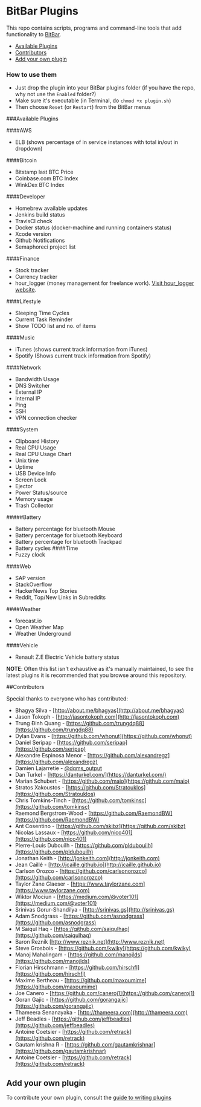 # BitBar Plugins

This repo contains scripts, programs and command-line tools that add functionality to [BitBar](https://github.com/matryer/bitbar#get-started).

* [Available Plugins](https://github.com/matryer/bitbar-plugins#available-plugins)
* [Contributors](https://github.com/matryer/bitbar-plugins#contributors)
* [Add your own plugin](https://github.com/matryer/bitbar-plugins#add-your-own-plugin)

### How to use them

  * Just drop the plugin into your BitBar plugins folder (if you have the repo, why not use the `Enabled` folder?)
  * Make sure it's executable (in Terminal, do `chmod +x plugin.sh`)
  * Then choose `Reset` (or `Restart`) from the BitBar menus

###Available Plugins

####AWS
- ELB (shows percentage of in service instances with total in/out in dropdown)

####Bitcoin
- Bitstamp last BTC Price
- Coinbase.com BTC Index
- WinkDex BTC Index

####Developer
- Homebrew available updates
- Jenkins build status
- TravisCI check
- Docker status (docker-machine and running containers status)
- Xcode version
- Github Notifications
- Semaphoreci project list

####Finance
- Stock tracker
- Currency tracker
- hour_logger (money management for freelance work). [Visit hour_logger website](https://github.com/udeyrishi/hour_logger).

####Lifestyle
- Sleeping Time Cycles
- Current Task Reminder
- Show TODO list and no. of items

####Music
- iTunes (shows current track information from iTunes)
- Spotify (Shows current track information from Spotify)

####Network
- Bandwidth Usage
- DNS Switcher
- External IP
- Internal IP
- Ping
- SSH
- VPN connection checker

####System
- Clipboard History
- Real CPU Usage
- Real CPU Usage Chart
- Unix time
- Uptime
- USB Device Info
- Screen Lock
- Ejector
- Power Status/source
- Memory usage
- Trash Collector

#####Battery
- Battery percentage for bluetooth Mouse
- Battery percentage for bluetooth Keyboard
- Battery percentage for bluetooth Trackpad
- Battery cycles
####Time
- Fuzzy clock

####Web
- SAP version
- StackOverflow
- HackerNews Top Stories
- Reddit, Top/New Links in Subreddits

####Weather
- forecast.io
- Open Weather Map
- Weather Underground

####Vehicle
- Renault Z.E Electric Vehicle battery status

**NOTE**: Often this list isn't exhaustive as it's manually maintained, to see the latest plugins it is recommended that you browse around this repository.

##Contributors

Special thanks to everyone who has contributed:

- Bhagya Silva - [http://about.me/bhagyas](http://about.me/bhagyas)
- Jason Tokoph - [http://jasontokoph.com](http://jasontokoph.com)
- Trung Đinh Quang - [https://github.com/trungdq88](https://github.com/trungdq88)
- Dylan Evans - [https://github.com/whonut](https://github.com/whonut)
- Daniel Seripap - [https://github.com/seripap](https://github.com/seripap)
- Alexandre Espinosa Menor - [https://github.com/alexandregz](https://github.com/alexandregz)
- Damien Lajarretie - [@dqms_output](https://twitter.com/dqms_output)
- Dan Turkel - [https://danturkel.com/](https://danturkel.com/)
- Marian Schubert - [https://github.com/maio](https://github.com/maio)
- Stratos Xakoustos - [https://github.com/Stratouklos](https://github.com/Stratouklos)
- Chris Tomkins-Tinch - [https://github.com/tomkinsc](https://github.com/tomkinsc)
- Raemond Bergstrom-Wood - [https://github.com/RaemondBW](https://github.com/RaemondBW)
- Ant Cosentino - [https://github.com/skibz](https://github.com/skibz)
- Nicolas Lassaux - [https://github.com/nico401](https://github.com/nico401)
- Pierre-Louis Dubouilh - [https://github.com/pldubouilh](https://github.com/pldubouilh)
- Jonathan Keith - [http://jonkeith.com](http://jonkeith.com)
- Jean Caillé - [http://jcaille.github.io](http://jcaille.github.io)
- Carlson Orozco - [https://github.com/carlsonorozco](https://github.com/carlsonorozco)
- Taylor Zane Glaeser - [https://www.taylorzane.com](https://www.taylorzane.com)
- Wiktor Mociun - [https://medium.com/@voter101](https://medium.com/@voter101)
- Srinivas Gorur-Shandilya - [http://srinivas.gs](http://srinivas.gs)
- Adam Snodgrass - [https://github.com/asnodgrass](https://github.com/asnodgrass)
- M Saiqul Haq - [https://github.com/saiqulhaq](https://github.com/saiqulhaq)
- Baron Reznik [http://www.reznik.net](http://www.reznik.net)
- Steve Grosbois - [https://github.com/kwiky](https://github.com/kwiky)
- Manoj Mahalingam - [https://github.com/manojlds](https://github.com/manojlds)
- Florian Hirschmann - [https://github.com/hirschfl](https://github.com/hirschfl)
- Maxime Bertheau - [https://github.com/maxoumime](https://github.com/maxoumime)
- Joe Canero - [https://github.com/caneroj1](https://github.com/caneroj1)
- Goran Gajic - [https://github.com/gorangajic](https://github.com/gorangajic)
- Thameera Senanayaka - [http://thameera.com](http://thameera.com)
- Jeff Beadles - [https://github.com/jeffbeadles](https://github.com/jeffbeadles)
- Antoine Coetsier - [https://github.com/retrack](https://github.com/retrack)
- Gautam krishna R - [https://github.com/gautamkrishnar](https://github.com/gautamkrishnar)
- Antoine Coetsier - [https://github.com/retrack](https://github.com/retrack)

## Add your own plugin

To contribute your own plugin, consult the [guide to writing plugins](https://github.com/matryer/bitbar#writing-plugins)

